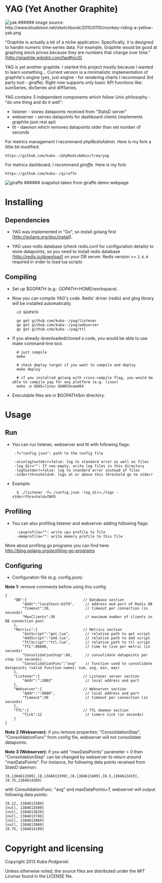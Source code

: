 YAG (Yet Another Graphite)
==========================


<img alt="yak" src="http://www.bluebison.net/sketchbook/2010/0110/monkey-riding-a-yellow-yak.png" />
###### image source: http://www.bluebison.net/sketchbook/2010/0110/monkey-riding-a-yellow-yak.png


"Graphite is actually a bit of a niche application. Specifically, it is designed to handle numeric time-series data. For example, Graphite would be good at graphing stock prices because they are numbers that change over time."
[http://graphite.wikidot.com/faq#toc0]

YAG is yet another graphite. I started this project mostly because I wanted to learn something...
Current version is a minimalistic implementation of graphite's engine (yes, just engine - for rendering charts I recommand 3rd party tool - giraffe).
Right now supports only basic API functions like: sumSeries, divSeries and diffSeries.

YAG contains 3 independent components which follow Unix philosophy - "do one thing and do it well":
* listener - stores datapoints received from "StatsD server"
* webserver - serves datapoints for dashboard clients (implements graphite json rest api)
* ttl - daemon which removes datapoints older than set number of seconds

For metrics management I recommand *phpRedisAdmin*. Here is my fork a little bit modified:

	https://github.com/kuba--/phpRedisAdmin/tree/yag


For metrics dashboard, I recommand *giraffe*. Here is my fork:

	https://github.com/kuba--/giraffe
<img alt="giraffe" src="https://raw.github.com/kuba--/giraffe/master/img/snapshot.png" />
###### snapshot taken from giraffe demo webpage



# Installing

## Dependencies
	
- YAG was implemented in "Go", so install golang first [http://golang.org/doc/install].

- YAG uses redis database (check redis.conf for configuration details) to store datapoints, so you need to install redis database [http://redis.io/download] on your DB server. Redis version >= `2.6.0` required in order to load lua scripts

## Compiling
	
- Set up $GOPATH (e.g.: $GOPATH=$HOME/workspace).
	
- Now you can compile YAG's code. Redis' driver (redix) and glog library will be installed automatically.

		cd $GOPATH

		go get github.com/kuba--/yag/listener
		go get github.com/kuba--/yag/webserver
		go get github.com/kuba--/yag/ttl
		

- If you already downloaded/cloned a code, you would be able to use make command-line tool.
		
		# just compile
		make

		# check deploy target if you want to compile and deploy
		make deploy
		
		# if you installed golang with cross-compile flag, you would be able to compile yag for any platform (e.g. linux)
		make -e GOOS=linux GOARCH=amd64 
		
		
	

- Executable files are in $GOPATH/bin directory.

# Usage

## Run

-  You can run listener, webserver and ttl with following flags:
		
		-f="config.json": path to the config file

		-alsologtostderr=false: log to standard error as well as files
		-log_dir="": If non-empty, write log files in this directory
		-logtostderr=false: log to standard error instead of files
		-stderrthreshold=0: logs at or above this threshold go to stderr
		
		

- Example:

		$ ./listener -f=./config.json -log_dir=./logs -stderrthreshold=INFO



## Profiling

- You can also profiling listener and webserver adding following flags:

		-cpuprofile="": write cpu profile to file
		-memprofile="": write memory profile to this file
		
More about profiling go programs you can find here: 
	http://blog.golang.org/profiling-go-programs


## Configuring

- Configuration file (e.g. config.json):

**Note 1:** remove comments before using this config

	{
		"DB":{                          // Database section
			"Addr":"localhost:6379",     // address and port of Redis DB
			"Timeout":30,                // timeout per connection (in seconds)
			"MaxClients":30              // maximum number of clients in DB connection pool
		},
		"Metrics":{                     // Metrics section
			"GetScript":"get.lua",       // relative path to get script
			"AddScript":"add.lua",       // relative path to add script					
			"TtlScript":"ttl.lua",       // relative path to ttl script
			"TTL":86600,                 // time to live per metric (in seconds)
			"ConsolidationStep":60,      // consolidate datapoints per step (in seconds).
			"ConsolidationFunc":"avg"    // function used to consolidate datapoints (valid function names: sum, avg, min, max)
		},
		"Listener":{                    // Listener server section 
			"Addr":":2003"               // local address and port
		},
		"Webserver":{                   // Webserver section
			"Addr":":8080",              // local address and port
			"Timeout":30                 // timeout per connection (in seconds)
		},
		"TTL":{                         // TTL daemon section
			"Tick":12                    // timers tick (in seconds)
		}
	}


**Note 2 (Webserver):** if you remove properties: "ConsolidationStep", "ConsolidationFunc" from config file, webserver will not consolidate datapoints.

**Note 3 (Webserver):** if you add "maxDataPoints" parameter > 0 then "ConsolidationStep" can be changed by webserver to return _around_ "maxDataPoints". For instance, for following data points received from StatsD daemon:


	[0,1384613389],[0,1384613399],[0,1384613409],[0.5,1384613419],[0.75,1384614209]


 with ConsolidationFunc: "avg" and maxDataPoints=7, webserver will output following data points:


	[0.12, 1384613389]
	[null, 1384613509]
	[null, 1384613629]
	[null, 1384613749]
	[null, 1384613869]
	[null, 1384613989]
	[0.75, 1384614109]



 
# Copyright and licensing

Copyright 2013 *Kuba Podgorski*

Unless otherwise noted, the source files are distributed under the 
*MIT License* found in the LICENSE file.
